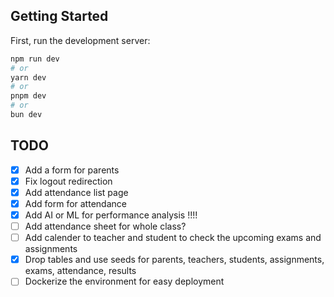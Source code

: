 ## Getting Started

First, run the development server:

```bash
npm run dev
# or
yarn dev
# or
pnpm dev
# or
bun dev
```

## TODO

- [X] Add a form for parents
- [X] Fix logout redirection
- [X] Add attendance list page
- [X] Add form for attendance
- [X] Add AI or ML for performance analysis !!!!
- [ ] Add attendance sheet for whole class?
- [ ] Add calender to teacher and student to check the upcoming exams and assignments
- [X] Drop tables and use seeds for parents, teachers, students, assignments, exams, attendance, results
- [ ] Dockerize the environment for easy deployment
